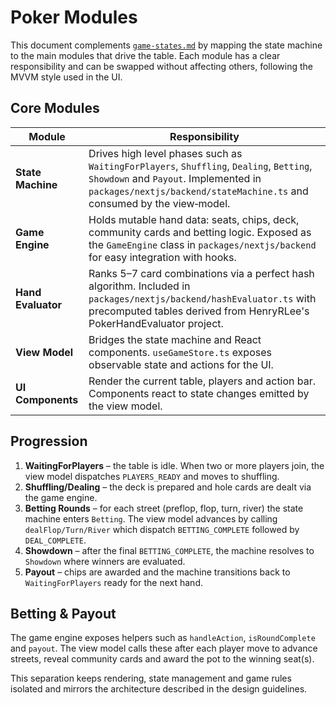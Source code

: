 # Poker Modules

This document complements [`game-states.md`](./game-states.md) by mapping the
state machine to the main modules that drive the table.  Each module has a
clear responsibility and can be swapped without affecting others, following the
MVVM style used in the UI.

## Core Modules

| Module | Responsibility |
| ------ | -------------- |
| **State Machine** | Drives high level phases such as `WaitingForPlayers`, `Shuffling`, `Dealing`, `Betting`, `Showdown` and `Payout`. Implemented in `packages/nextjs/backend/stateMachine.ts` and consumed by the view‑model. |
| **Game Engine** | Holds mutable hand data: seats, chips, deck, community cards and betting logic. Exposed as the `GameEngine` class in `packages/nextjs/backend` for easy integration with hooks. |
| **Hand Evaluator** | Ranks 5–7 card combinations via a perfect hash algorithm. Included in `packages/nextjs/backend/hashEvaluator.ts` with precomputed tables derived from HenryRLee's PokerHandEvaluator project. |
| **View Model** | Bridges the state machine and React components.  `useGameStore.ts` exposes observable state and actions for the UI. |
| **UI Components** | Render the current table, players and action bar.  Components react to state changes emitted by the view model. |

## Progression

1. **WaitingForPlayers** – the table is idle.  When two or more players join,
   the view model dispatches `PLAYERS_READY` and moves to shuffling.
2. **Shuffling/Dealing** – the deck is prepared and hole cards are dealt via the
   game engine.
3. **Betting Rounds** – for each street (preflop, flop, turn, river) the state
   machine enters `Betting`.  The view model advances by calling
   `dealFlop/Turn/River` which dispatch `BETTING_COMPLETE` followed by
   `DEAL_COMPLETE`.
4. **Showdown** – after the final `BETTING_COMPLETE`, the machine resolves to
   `Showdown` where winners are evaluated.
5. **Payout** – chips are awarded and the machine transitions back to
   `WaitingForPlayers` ready for the next hand.

## Betting & Payout

The game engine exposes helpers such as `handleAction`, `isRoundComplete` and
`payout`. The view model calls these after each player move to advance streets,
reveal community cards and award the pot to the winning seat(s).

This separation keeps rendering, state management and game rules isolated and
mirrors the architecture described in the design guidelines.
